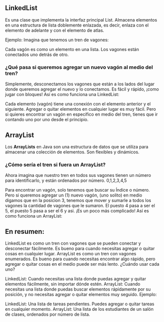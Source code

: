 ## LinkedList 

Es una clase que implementa la interfaz principal List. Almacena elementos en una estructura de lista doblemente 
enlazada, es decir, enlaza con el elemento de adelante y con el elemento de atlas.

Ejemplo: Imagina que tenemos un tren de vagones:

Cada vagón es como un elemento en una lista.
Los vagones están conectados uno detrás de otro.

### ¿Qué pasa si queremos agregar un nuevo vagón al medio del tren?

Simplemente, desconectamos los vagones que están a los lados del lugar donde queremos agregar el nuevo y lo conectamos.
Es fácil y rápido, ¡como jugar con bloques!
Así es como funciona una LinkedList:

Cada elemento (vagón) tiene una conexión con el elemento anterior y el siguiente.
Agregar o quitar elementos en cualquier lugar es muy fácil.
Pero si quieres encontrar un vagón en específico en medio del tren, tienes que ir contando uno por uno desde el principio.

## ArrayList

Los **ArrayLists** en Java son una estructura de datos que se utiliza para almacenar una colección de elementos. Son flexibles y dinámicos.

### ¿Cómo sería el tren si fuera un ArrayList?

Ahora imagina que nuestro tren en todos sus vagones tienen un número para identificarlo, y están ordenados por número. 0,1,2,3,4,5

Para encontrar un vagón, solo tenemos que buscar su Índice o número.
Pero si queremos agregar un (1) nuevo vagón, (uno solito) en medio digamos que en la posicion 3, tenemos que mover y sumarle a todos los vagones la cantidad de vagones que le sumaron. El puesto 4 pasa a ser el 5, el puesto 5 pasa a ser el 6 y asi. ¡Es un poco más complicado!
Así es como funciona un ArrayList:


## En resumen:

LinkedList es como un tren con vagones que se pueden conectar y desconectar fácilmente. Es bueno para cuando necesitas agregar o quitar cosas en cualquier lugar.
ArrayList es como un tren con vagones enumerados. Es bueno para cuando necesitas encontrar algo rápido, pero agregar o quitar cosas en el medio puede ser más lento.
¿Cuándo usar cada uno?

LinkedList: Cuando necesitas una lista donde puedas agregar y quitar elementos fácilmente, sin importar dónde estén.
ArrayList: Cuando necesitas una lista donde puedas buscar elementos rápidamente por su posición, y no necesitas agregar o quitar elementos muy seguido.
Ejemplo:

LinkedList: Una lista de tareas pendientes. Puedes agregar o quitar tareas en cualquier momento.
ArrayList: Una lista de los estudiantes de un salón de clases, ordenados por número de lista.